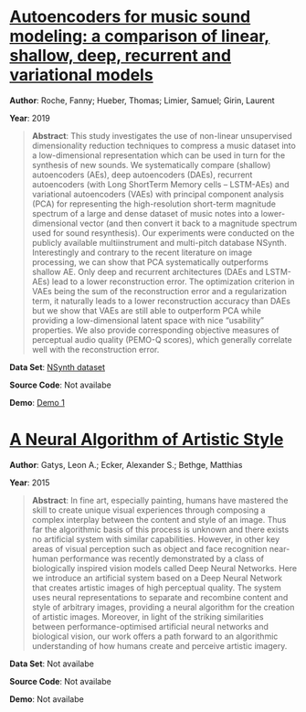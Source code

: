 #  [Autoencoders for music sound modeling: a comparison of linear, shallow, deep, recurrent and variational models](https://arxiv.org/abs/1806.04096)
**Author**: Roche, Fanny; Hueber, Thomas; Limier, Samuel; Girin, Laurent

**Year**: 2019
>**Abstract**: This study investigates the use of non-linear unsupervised dimensionality reduction techniques to compress a music dataset into a low-dimensional representation which can be used in turn for the synthesis of new sounds. We systematically compare (shallow) autoencoders (AEs), deep autoencoders (DAEs), recurrent autoencoders (with Long ShortTerm Memory cells – LSTM-AEs) and variational autoencoders (VAEs) with principal component analysis (PCA) for representing the high-resolution short-term magnitude spectrum of a large and dense dataset of music notes into a lower-dimensional vector (and then convert it back to a magnitude spectrum used for sound resynthesis). Our experiments were conducted on the publicly available multiinstrument and multi-pitch database NSynth. Interestingly and contrary to the recent literature on image processing, we can show that PCA systematically outperforms shallow AE. Only deep and recurrent architectures (DAEs and LSTM-AEs) lead to a lower reconstruction error. The optimization criterion in VAEs being the sum of the reconstruction error and a regularization term, it naturally leads to a lower reconstruction accuracy than DAEs but we show that VAEs are still able to outperform PCA while providing a low-dimensional latent space with nice “usability” properties. We also provide corresponding objective measures of perceptual audio quality (PEMO-Q scores), which generally correlate well with the reconstruction error.

**Data Set**: [NSynth dataset](https://magenta.tensorflow.org/datasets/nsynth)

**Source Code**: Not availabe

**Demo**: [Demo 1](http://www.gipsa-lab.fr/~fanny.roche/SMC_2019.html)

#  [A Neural Algorithm of Artistic Style](http://arxiv.org/abs/1508.06576)
**Author**: Gatys, Leon A.; Ecker, Alexander S.; Bethge, Matthias

**Year**: 2015
>**Abstract**: In fine art, especially painting, humans have mastered the skill to create unique visual experiences through composing a complex interplay between the content and style of an image. Thus far the algorithmic basis of this process is unknown and there exists no artificial system with similar capabilities. However, in other key areas of visual perception such as object and face recognition near-human performance was recently demonstrated by a class of biologically inspired vision models called Deep Neural Networks. Here we introduce an artificial system based on a Deep Neural Network that creates artistic images of high perceptual quality. The system uses neural representations to separate and recombine content and style of arbitrary images, providing a neural algorithm for the creation of artistic images. Moreover, in light of the striking similarities between performance-optimised artificial neural networks and biological vision, our work offers a path forward to an algorithmic understanding of how humans create and perceive artistic imagery.

**Data Set**: Not availabe

**Source Code**: Not availabe

**Demo**: Not availabe

